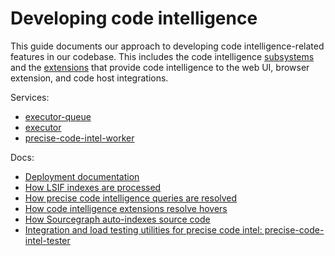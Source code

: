 # Developing code intelligence

This guide documents our approach to developing code intelligence-related features in our codebase. This includes the code intelligence [subsystems](https://github.com/sourcegraph/sourcegraph/tree/main/enterprise/cmd) and the [extensions](https://github.com/sourcegraph/code-intel-extensions) that provide code intelligence to the web UI, browser extension, and code host integrations.

Services:

- [executor-queue](https://github.com/sourcegraph/sourcegraph/blob/main/enterprise/cmd/executor-queue/README.md)
- [executor](https://github.com/sourcegraph/sourcegraph/blob/main/enterprise/cmd/executor/README.md)
- [precise-code-intel-worker](https://github.com/sourcegraph/sourcegraph/blob/main/enterprise/cmd/precise-code-intel-worker/README.md)

Docs:

- [Deployment documentation](deployment.md)
- [How LSIF indexes are processed](uploads.md)
- [How precise code intelligence queries are resolved](queries.md)
- [How code intelligence extensions resolve hovers](extensions.md)
- [How Sourcegraph auto-indexes source code](auto-indexing.md)
- [Integration and load testing utilities for precise code intel: precise-code-intel-tester](https://github.com/sourcegraph/sourcegraph/tree/main/internal/cmd/precise-code-intel-tester)
